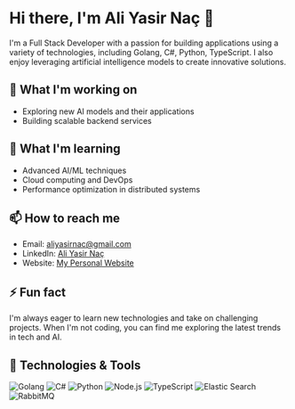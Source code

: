 # Hi there, I'm Ali Yasir Naç 👋

I'm a Full Stack Developer with a passion for building applications using a variety of technologies, including Golang, C#, Python, TypeScript. I also enjoy leveraging artificial intelligence models to create innovative solutions.

## 🔭 What I'm working on
- Exploring new AI models and their applications
- Building scalable backend services

## 🌱 What I'm learning
- Advanced AI/ML techniques
- Cloud computing and DevOps
- Performance optimization in distributed systems

## 📫 How to reach me
- Email: [aliyasirnac@gmail.com](mailto:aliyasirnac@gmail.com)
- LinkedIn: [Ali Yasir Naç](https://www.linkedin.com/in/aliyasirnac)
- Website: [My Personal Website](https://aliyasirnac.com)

## ⚡ Fun fact
I'm always eager to learn new technologies and take on challenging projects. When I'm not coding, you can find me exploring the latest trends in tech and AI.

## 🚀 Technologies & Tools
![Golang](https://img.shields.io/badge/-Golang-000?&logo=Go)
![C#](https://img.shields.io/badge/-C%23-000?&logo=C%20Sharp)
![Python](https://img.shields.io/badge/-Python-000?&logo=Python)
![Node.js](https://img.shields.io/badge/-Node.js-000?&logo=Node.js)
![TypeScript](https://img.shields.io/badge/-TypeScript-000?&logo=TypeScript)
![Elastic Search](https://img.shields.io/badge/-Elastic%20Search-000?&logo=ElasticSearch)
![RabbitMQ](https://img.shields.io/badge/-RabbitMQ-000?&logo=RabbitMQ)
